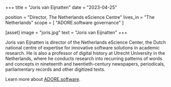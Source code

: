 +++
title = "Joris van Eijnatten"
date = "2023-04-25"

position = "Director, The Netherlands eScience Centre"
lives_in = "The Netherlands"
scope = [
    "ADORE.software governance"
]

[asset]
  image = "joris.jpg"
  text = "Joris van Eijnatten"
+++

Joris van Eijnatten is director of the Netherlands eScience Center, the Dutch national centre of expertise for innovative software solutions in academic research. He is also a professor of digital history at Utrecht University in the Netherlands, where he conducts research into recurring patterns of words and concepts in nineteenth and twentieth-century newspapers, periodicals, parliamentary records and other digitized texts.

Learn more about [ADORE.software](https://adore.software/).
